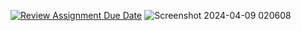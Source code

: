 [![Review Assignment Due Date](https://classroom.github.com/assets/deadline-readme-button-24ddc0f5d75046c5622901739e7c5dd533143b0c8e959d652212380cedb1ea36.svg)](https://classroom.github.com/a/t218cK-M)
![Screenshot 2024-04-09 020608](https://github.com/Definex-Java-Spring-Bootcampp/week-4-baturayacarturk/assets/92423466/5ffe8bd2-5b1d-41a4-82d3-667c177e92da)

